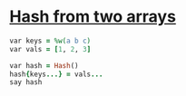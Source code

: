 [1]: http://rosettacode.org/wiki/Hash_from_two_arrays

# [Hash from two arrays][1]

```ruby
var keys = %w(a b c)
var vals = [1, 2, 3]

var hash = Hash()
hash{keys...} = vals...
say hash
```
